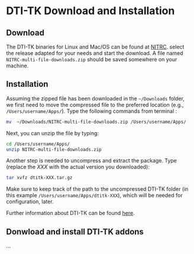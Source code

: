 # DTI-TK Download and Installation

## Download
The DTI-TK binaries for Linux and Mac/OS can be found at [NITRC](https://www.nitrc.org/frs/?group_id=207).
select the release adapted for your needs and start the download.
A file named `NITRC-multi-file-downloads.zip` should be saved somewhere on your machine.

## Installation
Assuming the zipped file has been downloaded in the `~/Downloads` folder, we first need to move the compressed file to the preferred location (e.g., `/Users/username/Apps/`).
Type the following commands from terminal :
```bash
mv  ~/Downloads/NITRC-multi-file-downloads.zip /Users/username/Apps/
```

Next, you can unzip the file by typing:
```bash
cd /Users/username/Apps/
unzip NITRC-multi-file-downloads.zip
```

Another step is needed to uncompress and extract the package. Type (replace the *XXX* with the actual version you downloaded):
```bash
tar xvfz dtitk-XXX.tar.gz
```

Make sure to keep track of the path to the uncompressed DTI-TK folder (in this example `/Users/username/Apps/dtitk-XXX`), which will be needed for configuration, later.

Further information about DTI-TK can be found [here](http://dti-tk.sourceforge.net/pmwiki/pmwiki.php?n=Main.HomePage).

## Donwload and install DTI-TK addons

...


